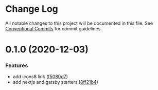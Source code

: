 # Change Log

All notable changes to this project will be documented in this file.
See [Conventional Commits](https://conventionalcommits.org) for commit guidelines.

# 0.1.0 (2020-12-03)


### Features

* add icons8 link ([f5080d7](https://github.com/reflexjs/reflex/commit/f5080d7613732646eb29f7a4502e8c7f2dce9600))
* add nextjs and gatsby starters ([8ff21b4](https://github.com/reflexjs/reflex/commit/8ff21b4ed62edcc69b4c9fb4b4884ee5155527b8))
